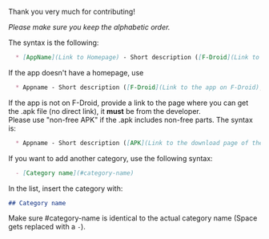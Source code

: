 Thank you very much for contributing!

*Please make sure you keep the alphabetic order.*

The syntax is the following:
```markdown
  * [AppName](Link to Homepage) - Short description ([F-Droid](Link to the app on F-Droid), [Source Code](Link to the source code))
```
If the app doesn't have a homepage, use
```markdown
  * Appname - Short description ([F-Droid](Link to the app on F-Droid), [Source Code](Link to the source code))
```
If the app is not on F-Droid, provide a link to the page where you can get the .apk file (no direct link), it **must** be from the developer.  
Please use "non-free APK" if the .apk includes non-free parts.
The syntax is:
```markdown
  * Appname - Short description ([APK](Link to the download page of the .apk), [Source Code](Link to the source code))
```

If you want to add another category, use the following syntax:
```markdown
  - [Category name](#category-name)
```
In the list, insert the category with:
```markdown
## Category name
```
Make sure #category-name is identical to the actual category name (Space gets replaced with a `-`).
